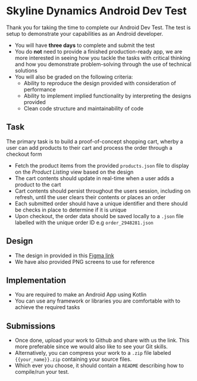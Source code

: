 # Skyline Dynamics Android Dev Test
Thank you for taking the time to complete our Android Dev Test. The test is setup to demonstrate your capabilities as an Android developer.
- You will have **three days** to complete and submit the test
- You do **not** need to provide a finished production-ready app, we are more interested in seeing how you tackle the tasks with critical thinking and how you demonstrate problem-solving through the use of technical solutions
- You will also be graded on the following criteria:
  - Ability to reproduce the design provided with consideration of performance
  - Ability to implement implied functionality by interpreting the designs provided
  - Clean code structure and maintainability of code

## Task
 The primary task is to build a proof-of-concept shopping cart, wherby a user can add products to their cart and process the order through a checkout form
  - Fetch the product items from the provided `products.json` file to display on the *Product Listing* view based on the design
  - The cart contents should update in real-time when a user adds a product to the cart
  - Cart contents should persist throughout the users session, including on refresh, until the user clears their contents or places an order
  - Each submitted order should have a unique identifier and there should be checks in place to determine if it is unique
  - Upon checkout, the order data should be saved locally to a `.json` file labelled with the  unique order ID e.g `order_2948281.json`

## Design
* The design in provided in this [Figma link](https://www.figma.com/file/etoGjuqRvMrVAISq0BkOEt/android_dev_test_screens?type=design&mode=design&t=2kIuEXpHOqo5PK05-1)
* We have also provided PNG screens to use for reference

## Implementation
* You are required to make an Android App using Kotlin
* You can use any framework or libraries you are comfortable with to achieve the required tasks

## Submissions
* Once done, upload your work to Github and share with us the link. This more preferable since we would also like to see your Git skills.
* Alternatively, you can compress your work to a `.zip` file labeled `{{your_name}}.zip` containing your source files.
* Which ever you choose, it should contain a `README` describing how to compile/run your test.
